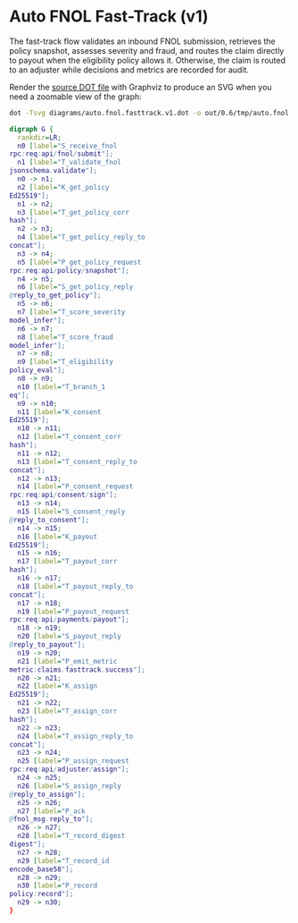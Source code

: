 # Auto FNOL Fast-Track (v1)

The fast-track flow validates an inbound FNOL submission, retrieves the policy snapshot,
assesses severity and fraud, and routes the claim directly to payout when the eligibility
policy allows it. Otherwise, the claim is routed to an adjuster while decisions and
metrics are recorded for audit.

Render the [source DOT file](../../../diagrams/auto.fnol.fasttrack.v1.dot) with Graphviz to
produce an SVG when you need a zoomable view of the graph:

```bash
dot -Tsvg diagrams/auto.fnol.fasttrack.v1.dot -o out/0.6/tmp/auto.fnol.fasttrack.v1.svg
```

```dot
digraph G {
  rankdir=LR;
  n0 [label="S_receive_fnol
rpc:req:api/fnol/submit"];
  n1 [label="T_validate_fnol
jsonschema.validate"];
  n0 -> n1;
  n2 [label="K_get_policy
Ed25519"];
  n1 -> n2;
  n3 [label="T_get_policy_corr
hash"];
  n2 -> n3;
  n4 [label="T_get_policy_reply_to
concat"];
  n3 -> n4;
  n5 [label="P_get_policy_request
rpc:req:api/policy/snapshot"];
  n4 -> n5;
  n6 [label="S_get_policy_reply
@reply_to_get_policy"];
  n5 -> n6;
  n7 [label="T_score_severity
model_infer"];
  n6 -> n7;
  n8 [label="T_score_fraud
model_infer"];
  n7 -> n8;
  n9 [label="T_eligibility
policy_eval"];
  n8 -> n9;
  n10 [label="T_branch_1
eq"];
  n9 -> n10;
  n11 [label="K_consent
Ed25519"];
  n10 -> n11;
  n12 [label="T_consent_corr
hash"];
  n11 -> n12;
  n13 [label="T_consent_reply_to
concat"];
  n12 -> n13;
  n14 [label="P_consent_request
rpc:req:api/consent/sign"];
  n13 -> n14;
  n15 [label="S_consent_reply
@reply_to_consent"];
  n14 -> n15;
  n16 [label="K_payout
Ed25519"];
  n15 -> n16;
  n17 [label="T_payout_corr
hash"];
  n16 -> n17;
  n18 [label="T_payout_reply_to
concat"];
  n17 -> n18;
  n19 [label="P_payout_request
rpc:req:api/payments/payout"];
  n18 -> n19;
  n20 [label="S_payout_reply
@reply_to_payout"];
  n19 -> n20;
  n21 [label="P_emit_metric
metric:claims.fasttrack.success"];
  n20 -> n21;
  n22 [label="K_assign
Ed25519"];
  n21 -> n22;
  n23 [label="T_assign_corr
hash"];
  n22 -> n23;
  n24 [label="T_assign_reply_to
concat"];
  n23 -> n24;
  n25 [label="P_assign_request
rpc:req:api/adjuster/assign"];
  n24 -> n25;
  n26 [label="S_assign_reply
@reply_to_assign"];
  n25 -> n26;
  n27 [label="P_ack
@fnol_msg.reply_to"];
  n26 -> n27;
  n28 [label="T_record_digest
digest"];
  n27 -> n28;
  n29 [label="T_record_id
encode_base58"];
  n28 -> n29;
  n30 [label="P_record
policy:record"];
  n29 -> n30;
}
```
